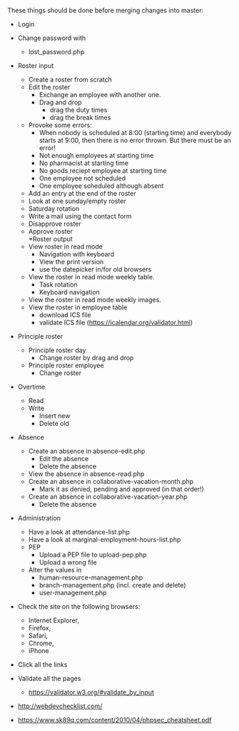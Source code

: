 These things should be done before merging changes into master:

* Login									
* Change password with
  * lost_password.php							

* Roster input
  * Create a roster from scratch					
  * Edit the roster
    * Exchange an employee with another one.				
    * Drag and drop							
      *	drag the duty times						
      * drag the break times						
  * Provoke some errors:						
    - When nobody is scheduled at 8:00 (starting time) and everybody starts at 9:00, then there is no error thrown. But there must be an error!
    * Not enough employees at starting time				
    * No pharmacist at starting time					
    * No goods reciept employee at starting time			
    * One employee not scheduled					
    * One employee scheduled although absent				
  * Add an entry at the end of the roster				
  * Look at one sunday/empty roster					
  * Saturday rotation							
  * Write a mail using the contact form					
  * Disapprove roster							
  * Approve roster							
*Roster output
  * View roster in read mode						
    * Navigation with keyboard						
    * View the print version						
    * use the datepicker in/for old browsers				
  * View the roster in read mode weekly table.				
    * Task rotation							
    * Keyboard navigation						
  * View the roster in read mode weekly images.
  * View the roster in employee table					
    * download ICS file							
    * validate ICS file (https://icalendar.org/validator.html)		

* Principle roster
  * Principle roster day						
    * Change roster by drag and drop					
  * Principle roster employee
    * Change roster							
* Overtime								
  * Read								
  * Write								
    * Insert new							
    * Delete old							

* Absence
  * Create an absence in absence-edit.php				
    * Edit the absence							
    * Delete the absence						
  * View the absence in absence-read.php				
  * Create an absence in collaborative-vacation-month.php 		
    * Mark it as denied, pending and approved (in that order!)		
  * Create an absence in collaborative-vacation-year.php		
    * Delete the absence						
* Administration
  * Have a look at attendance-list.php					
  * Have a look at marginal-employment-hours-list.php			
  * PEP
    * Upload a PEP file to upload-pep.php								
    * Upload a wrong file						
  * Alter the values in 
    * human-resource-management.php					
    * branch-management.php (incl. create and delete) 			
    * user-management.php						

* Check the site on the following browsers:
  * Internet Explorer,
  * Firefox,
  * Safari,
  * Chrome,
  * iPhone

* Click all the links
* Validate all the pages
  * https://validator.w3.org/#validate_by_input
* http://webdevchecklist.com/
* https://www.sk89q.com/content/2010/04/phpsec_cheatsheet.pdf

